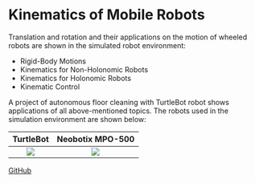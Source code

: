 # Kinematics of Mobile Robots

Translation and rotation and their applications on the motion of wheeled robots are shown in the simulated robot environment: 
* Rigid-Body Motions
* Kinematics for Non-Holonomic Robots
* Kinematics for Holonomic Robots
* Kinematic Control

A project of autonomous floor cleaning with TurtleBot robot shows applications of all above-mentioned topics. 
The robots used in the simulation environment are shown below:



 __TurtleBot__             |   __Neobotix MPO-500__
:-------------------------:|:-------------------------:
![](https://drive.google.com/uc?export=view&id=1WpvDvbCXVaQ7Iq5ALeAzWju-S2miyYBS)  |  ![](https://drive.google.com/uc?export=view&id=1cgeUb52V4v0G1qAKEMtTXf14w8f5Xtn3)|



[GitHub](http://yandex.ru)

